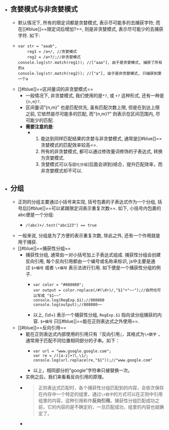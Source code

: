 - ## 贪婪模式与非贪婪模式
	- 默认情况下, 所有的限定词都是贪婪模式, 表示尽可能多的去捕获字符; 而在[[#blue]]==限定词后增加?==, 则是非贪婪模式, 表示尽可能少的去捕获字符. 如下:
	- ```
	  var str = "aaab",
	      reg1 = /a+/, //贪婪模式
	      reg2 = /a+?/;//非贪婪模式
	  console.log(str.match(reg1)); //["aaa"], 由于是贪婪模式, 捕获了所有的a
	  console.log(str.match(reg2)); //["a"], 由于是非贪婪模式, 只捕获到第一个a
	  ```
	- [[#blue]]==区间量词的非贪婪模式==
		- 一般情况下, 非贪婪模式, 我们使用的是`*?`, 或 `+?` 这种形式, 还有一种是 `{n,m}?`.
		- 区间量词”{n,m}” 也是匹配优先, 虽有匹配次数上限, 但是在到达上限之前, 它依然是尽可能多的匹配, 而”{n,m}?” 则表示在区间范围内, 尽可能少的匹配.
		- **需要注意的是**:
			- 1. 能达到同样匹配结果的贪婪与非贪婪模式, 通常是[[#blue]]==贪婪模式的匹配效率较高==.
			  2. 所有的非贪婪模式, 都可以通过修改量词修饰的子表达式, 转换为贪婪模式.
			  3. 贪婪模式可以与`固化分组`(后面会讲到)结合，提升匹配效率，而非贪婪模式却不可以.
- ## 分组
	- 正则的分组主要通过小括号来实现, 括号包裹的子表达式作为一个分组, 括号后[[#blue]]==可以紧跟限定词表示重复次数==. 如下, 小括号内包裹的abc便是一个分组:
		- ```
		  /(abc)+/.test("abc123") == true
		  ```
	- 一般来说, 分组是为了方便的表示重复次数, 除此之外, 还有一个作用就是用于捕获.
	- [[#blue]]==捕获性分组==
		- 捕获性分组, 通常由一对小括号加上子表达式组成. 捕获性分组会创建反向引用, 每个反向引用都由一个编号或名称来标识, js中主要是通过 `$+编号` 或者 `\+编号` 表示法进行引用. 如下便是一个捕获性分组的例子.
			- ```
			  var color = "#808080";
			  var output = color.replace(/#(\d+)/,"$1"+"~~");//自然也可以写成 "$1~~"
			  console.log(RegExp.$1);//808080
			  console.log(output);//808080~~
			  ```
			- 以上, (\d+) 表示一个捕获性分组, `RegExp.$1` 指向该分组捕获的内容. `$+编号` 只[[#blue]]==能在正则表达式之外使用==.
	- [[#blue]]==反向引用==
		- 能在正则表达式内部使用的引用只有『反向引用』，其格式为`\+数字` ，通常用于匹配不同位置相同部分的子串。如下：
			- ```
			  var url = "www.google.google.com";
			  var re = /([a-z]+)\.\1/;
			  console.log(url.replace(re,"$1"));//"www.google.com"
			  ```
			- 以上，相同部分的”google”字符串只被替换一次。
		- 实例之后，我们来看看反向引用的原理。
		- > 正则表达式匹配时，各个捕获性分组匹配到的内容，会依次保存在内存中一个特定的组里，通过`\+数字`的方式可以在正则中引用组里的内容，这种引用称作**反向引用**。捕获性分组匹配成功之前，它的内容的是不确定的，一旦匹配成功，组里的内容也就确定了。
		-
